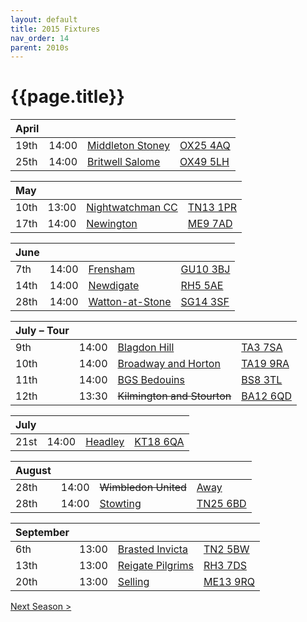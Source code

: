 ```yaml
---
layout: default
title: 2015 Fixtures
nav_order: 14
parent: 2010s
---
```


# {{page.title}}

| April |  |  |  |
|:---|:---|:---|:---|
| 19th | 14:00 | [Middleton Stoney](middleton-stoney) | [OX25 4AQ](https://goo.gl/maps/NKG1fHyPgmci55aGA) |
| 25th | 14:00 | [Britwell Salome](britwell-salome) | [OX49 5LH](https://goo.gl/maps/CGgpPNyQhotADDFs9) |

| May |  |  |  |
|:---|:---|:---|:---|
| 10th | 13:00 | [Nightwatchman CC](nightwatchman) | [TN13 1PR](https://goo.gl/maps/JefoWDSusHs) |
| 17th | 14:00 | [Newington](newington) | [ME9 7AD](https://goo.gl/maps/t473ZxQqr142) |

| June |  |  |  |
|:---|:---|:---|:---|
| 7th | 14:00 | [Frensham](frensham) | [GU10 3BJ](https//goo.gl/maps/xBUZvPU1vnK2) |
| 14th | 14:00 | [Newdigate](newdigate) | [RH5 5AE](http://goo.gl/maps/2RKzj) |
| 28th | 14:00 | [Watton-at-Stone](watton-at-stone) | [SG14 3SF](https://goo.gl/maps/2oHFhgW7cVt) |

| July – Tour |  |  |  |
|:---|:---|:---|:---|
| 9th | 14:00 | [Blagdon Hill](blagdon-hill) | [TA3 7SA](https//goo.gl/maps/H6iLZLNcja12) |
| 10th | 14:00 | [Broadway and Horton](broadway-and-horton) | [TA19 9RA](https://goo.gl/maps/ULbmC6LSX5HSAe8U6) |
| 11th | 14:00 | [BGS Bedouins](bgs-bedouins) | [BS8 3TL](http://tinyurl.com/q9t3bma) |
| 12th | 13:30 | <del>Kilmington and Stourton</del> | [BA12 6QD](https://goo.gl/maps/6q53XChZh9A2) |

| July |  |  |  |
|:---|:---|:---|:---|
| 21st | 14:00 | [Headley](headley) | [KT18 6QA](https://goo.gl/maps/pn4ojVfCN722) |

| August |  |  |  |
|:---|:---|:---|:---|
| 28th | 14:00 | <del>Wimbledon United</del> | [Away](https://goo.gl/maps/CuFBTpvCUFPfbR3j7) |
| 28th | 14:00 | [Stowting](stowting) | [TN25 6BD](https//goo.gl/maps/5KNmaMe6Wb422) |

| September |  |  |  |
|:---|:---|:---|:---|
| 6th | 13:00 | [Brasted Invicta](brasted-invicta) | [TN2 5BW](https://goo.gl/maps/D9teUr6A86QUHhX39) |
| 13th | 13:00 | [Reigate Pilgrims](reigate-pilgrims) | [RH3 7DS](https//goo.gl/maps/APtKSjuaQ5v) |
| 20th | 13:00 | [Selling](selling) | [ME13 9RQ](https//goo.gl/maps/QeLhjBkEbJr) |

[Next Season >](../2016)